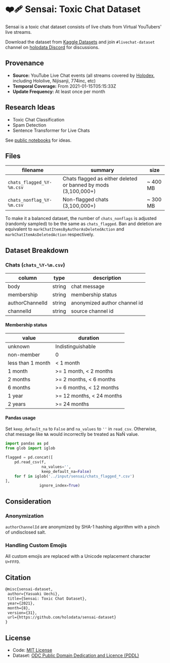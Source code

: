 # ❤️‍🩹 Sensai: Toxic Chat Dataset

Sensai is a toxic chat dataset consists of live chats from Virtual YouTubers' live streams.

Download the dataset from [Kaggle Datasets](https://www.kaggle.com/uetchy/sensai) and join `#livechat-dataset` channel on [holodata Discord](https://holodata.org/discord) for discussions.

## Provenance

- **Source:** YouTube Live Chat events (all streams covered by [Holodex](https://holodex.net), including Hololive, Nijisanji, 774inc, etc)
- **Temporal Coverage:** From 2021-01-15T05:15:33Z
- **Update Frequency:** At least once per month

## Research Ideas

- Toxic Chat Classification
- Spam Detection
- Sentence Transformer for Live Chats

See [public notebooks](https://www.kaggle.com/uetchy/sensai/code) for ideas.

## Files

| filename                  | summary                                                        | size     |
| ------------------------- | -------------------------------------------------------------- | -------- |
| `chats_flagged_%Y-%m.csv` | Chats flagged as either deleted or banned by mods (3,100,000+) | ~ 400 MB |
| `chats_nonflag_%Y-%m.csv` | Non-flagged chats (3,100,000+)                                 | ~ 300 MB |

To make it a balanced dataset, the number of `chats_nonflags` is adjusted (randomly sampled) to be the same as `chats_flagged`.
Ban and deletion are equivalent to `markChatItemsByAuthorAsDeletedAction` and `markChatItemAsDeletedAction` respectively.

## Dataset Breakdown

### Chats (`chats_%Y-%m.csv`)

| column          | type   | description                  |
| --------------- | ------ | ---------------------------- |
| body            | string | chat message                 |
| membership      | string | membership status            |
| authorChannelId | string | anonymized author channel id |
| channelId       | string | source channel id            |

#### Membership status

| value             | duration                  |
| ----------------- | ------------------------- |
| unknown           | Indistinguishable         |
| non-member        | 0                         |
| less than 1 month | < 1 month                 |
| 1 month           | >= 1 month, < 2 months    |
| 2 months          | >= 2 months, < 6 months   |
| 6 months          | >= 6 months, < 12 months  |
| 1 year            | >= 12 months, < 24 months |
| 2 years           | >= 24 months              |

#### Pandas usage

Set `keep_default_na` to `False` and `na_values` to `''` in `read_csv`. Otherwise, chat message like `NA` would incorrectly be treated as NaN value.

```python
import pandas as pd
from glob import iglob

flagged = pd.concat([
    pd.read_csv(f,
                na_values='',
                keep_default_na=False)
    for f in iglob('../input/sensai/chats_flagged_*.csv')
],
               ignore_index=True)
```

## Consideration

### Anonymization

`authorChannelId` are anonymized by SHA-1 hashing algorithm with a pinch of undisclosed salt.

### Handling Custom Emojis

All custom emojis are replaced with a Unicode replacement character `U+FFFD`.

## Citation

```latex
@misc{sensai-dataset,
 author={Yasuaki Uechi},
 title={Sensai: Toxic Chat Dataset},
 year={2021},
 month={8},
 version={31},
 url={https://github.com/holodata/sensai-dataset}
}
```

## License

- Code: [MIT License](https://github.com/holodata/sensai-dataset/blob/master/LICENSE)
- Dataset: [ODC Public Domain Dedication and Licence (PDDL)](https://opendatacommons.org/licenses/pddl/1-0/index.html)
